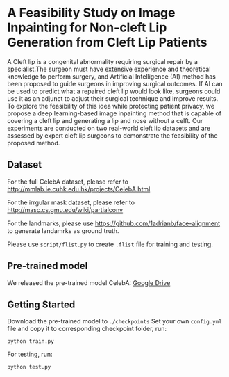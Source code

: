 # A Feasibility Study on Image Inpainting for Non-cleft Lip Generation from Cleft Lip Patients
A Cleft lip is a congenital abnormality requiring surgical repair by a specialist.The surgeon must have extensive experience and theoretical knowledge to perform surgery, and Artificial Intelligence (AI) method has been proposed to guide surgeons in improving surgical outcomes. If AI can be used to predict what a repaired cleft lip would look like, surgeons could use it as an adjunct to adjust their surgical technique and improve results. To explore the feasibility of this idea while protecting patient privacy, we propose a deep learning-based image inpainting method that is capable of covering a cleft lip and generating a lip and nose without a celft. Our experiments are conducted on two real-world cleft lip datasets and are assessed by expert cleft lip surgeons to demonstrate the feasibility of the proposed method.


**Dataset**
--------------------
For the full CelebA dataset, please refer to http://mmlab.ie.cuhk.edu.hk/projects/CelebA.html

For the irrgular mask dataset, please refer to http://masc.cs.gmu.edu/wiki/partialconv

For the landmarks, please use https://github.com/1adrianb/face-alignment to generate landamrks as ground truth.

Please use `script/flist.py` to create `.flist` file for training and testing.

**Pre-trained model**
--------------------
We released the pre-trained model 
CelebA: [Google Drive](https://drive.google.com/drive/folders/1H9FZ-jJUkYBDcNASX8kBnmipgGgv_y7t?usp=sharing)

**Getting Started**
----------------------
Download the pre-trained model to `./checkpoints`
Set your own `config.yml` file and copy it to corresponding checkpoint folder, run:
```
python train.py
```
For testing, run:
```
python test.py
```
